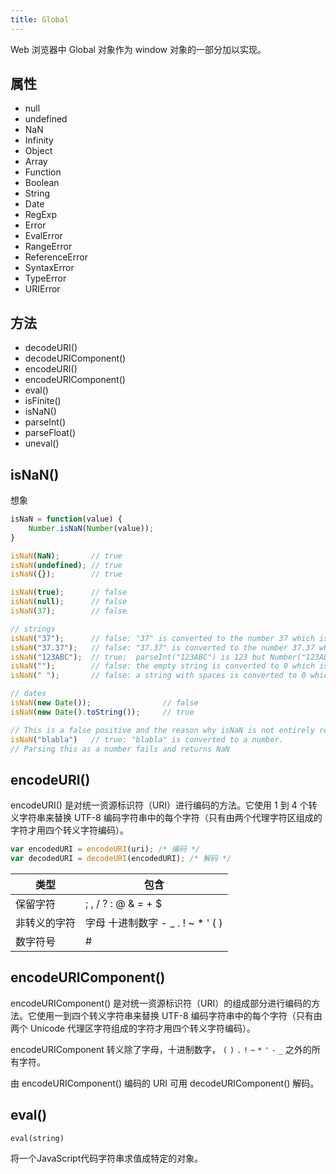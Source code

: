 ```yaml
---
title: Global
---
```


Web 浏览器中 Global 对象作为 window 对象的一部分加以实现。

## 属性

* null
* undefined
* NaN
* Infinity
* Object
* Array
* Function
* Boolean
* String
* Date
* RegExp
* Error
* EvalError
* RangeError
* ReferenceError
* SyntaxError
* TypeError
* URIError

## 方法

* decodeURI()
* decodeURIComponent()
* encodeURI()
* encodeURIComponent()
* eval()
* isFinite()
* isNaN()
* parseInt()
* parseFloat()
* uneval()

## isNaN()

想象

```javascript
isNaN = function(value) {
    Number.isNaN(Number(value));
}
```

```javascript
isNaN(NaN);       // true
isNaN(undefined); // true
isNaN({});        // true

isNaN(true);      // false
isNaN(null);      // false
isNaN(37);        // false

// strings
isNaN("37");      // false: "37" is converted to the number 37 which is not NaN
isNaN("37.37");   // false: "37.37" is converted to the number 37.37 which is not NaN
isNaN("123ABC");  // true:  parseInt("123ABC") is 123 but Number("123ABC") is NaN
isNaN("");        // false: the empty string is converted to 0 which is not NaN
isNaN(" ");       // false: a string with spaces is converted to 0 which is not NaN

// dates
isNaN(new Date());                // false
isNaN(new Date().toString());     // true

// This is a false positive and the reason why isNaN is not entirely reliable
isNaN("blabla")   // true: "blabla" is converted to a number.
// Parsing this as a number fails and returns NaN
```

## encodeURI()

encodeURI() 是对统一资源标识符（URI）进行编码的方法。它使用 1 到 4 个转义字符串来替换 UTF-8 编码字符串中的每个字符（只有由两个代理字符区组成的字符才用四个转义字符编码）。

```javascript
var encodedURI = encodeURI(uri); /* 编码 */
var decodedURI = decodeURI(encodedURI); /* 解码 */
```

| 类型         | 包含                        |
|--------------|-----------------------------|
| 保留字符     | ; , / ? : @ & = + $         |
| 非转义的字符 | 字母 十进制数字 - _ . ! ~ * ' ( ) |
| 数字符号     | #                           |

## encodeURIComponent()

encodeURIComponent() 是对统一资源标识符（URI）的组成部分进行编码的方法。它使用一到四个转义字符串来替换 UTF-8 编码字符串中的每个字符（只有由两个 Unicode 代理区字符组成的字符才用四个转义字符编码）。

encodeURIComponent 转义除了字母，十进制数字， `(` `)` `.` `!` `~` `*` `'` `-` `_` 之外的所有字符。

由 encodeURIComponent() 编码的 URI 可用 decodeURIComponent() 解码。

## eval()

`eval(string)`

将一个JavaScript代码字符串求值成特定的对象。
